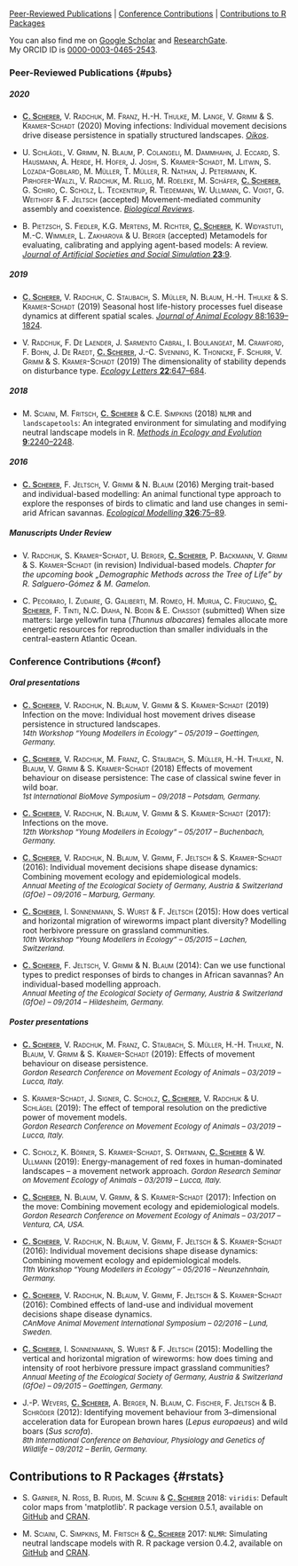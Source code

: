[Peer-Reviewed Publications](#pubs)  |  [Conference Contributions](#conf)  |  [Contributions to R Packages](#rstats)

You can also find me on [Google Scholar](https://scholar.google.com/citations?user=6o61j_IAAAAJ&hl=en&oi=sra) and [ResearchGate](https://www.researchgate.net/profile/Cedric_Scherer/contributions).  
My ORCID ID is [0000-0003-0465-2543](https://orcid.org/0000-0003-0465-2543).


### Peer-Reviewed Publications {#pubs}

##### 2020

- <span style='font-variant:small-caps;'><u style='font-weight:700;color:#414141;'>C. Scherer</u>, V. Radchuk, M. Franz, H.-H. Thulke, M. Lange, V. Grimm & S. Kramer-Schadt</span> (2020) Moving infections: Individual movement decisions drive disease persistence in spatially structured landscapes. [*Oikos*](https://doi.org/10.1111/oik.07002).

- <span style='font-variant:small-caps;'>U. Schlägel, V. Grimm, N. Blaum, P. Colangeli, M. Dammhahn, J. Eccard, S. Hausmann, A. Herde, H. Hofer, J. Joshi, S. Kramer-Schadt, M. Litwin, S. Lozada-Gobilard, M. Müller, T. Müller, R. Nathan, J. Petermann, K. Pirhofer-Walzl, V. Radchuk, M. Rillig, M. Roeleke, M. Schäfer, <u style='font-weight:700;color:#414141;'>C. Scherer</u>, G. Schiro, C. Scholz, L. Teckentrup, R. Tiedemann, W. Ullmann, C. Voigt, G. Weithoff & F. Jeltsch</span> (accepted) Movement-mediated community assembly and coexistence. [*Biological Reviews*]( https://doi.org/10.1111/brv.12600).

- <span style='font-variant:small-caps;'>B. Pietzsch, S. Fiedler, K.G.  Mertens, M. Richter, <u style='font-weight:700;color:#414141;'>C. Scherer</u>, K. Widyastuti, M.-C. Wimmler, L. Zakharova & U. Berger</span> (accepted) Metamodels for evaluating, calibrating and applying agent-based models: A review. [*Journal of Artificial Societies and Social Simulation* **23**:9](http://jasss.soc.surrey.ac.uk/23/2/9.html).

##### 2019

- <span style='font-variant:small-caps;'><u style='font-weight:700;color:#414141;'>C. Scherer</u>, V. Radchuk, C. Staubach, S. Müller, N. Blaum, H.-H. Thulke & S. Kramer-Schadt</span> (2019) Seasonal host life-history processes fuel disease dynamics at different spatial scales.
[*Journal of Animal Ecology* 88:1639–1824](https://doi.org/10.1111/1365-2656.13070).

- <span style='font-variant:small-caps;'>V. Radchuk, F. De Laender, J. Sarmento Cabral, I. Boulangeat, M. Crawford, F. Bohn, J. De Raedt, <u style='font-weight:700;color:#414141;'>C. Scherer</u>, J.-C. Svenning, K. Thonicke, F. Schurr, V. Grimm & S. Kramer-Schadt (2019)</span> The dimensionality of stability depends on disturbance type.
[*Ecology Letters* **22**:647–684](https://doi.org/10.1111/ele.13226).

##### 2018

- <span style='font-variant:small-caps;'>M. Sciaini, M. Fritsch, <u style='font-weight:700;color:#414141;'>C. Scherer</u> & C.E. Simpkins (2018)</span> `NLMR` and `landscapetools`: An integrated environment for simulating and modifying neutral landscape models in R.
[*Methods in Ecology and Evolution* **9**:2240–2248](https://doi.org/10.1111/2041-210X.13076).

##### 2016

- <span style='font-variant:small-caps;'><u style='font-weight:700;color:#414141;'>C. Scherer</u>, F. Jeltsch, V. Grimm & N. Blaum (2016)</span> Merging trait-based and individual-based modelling: An animal functional type approach to explore the responses of birds to climatic and land use changes in semi-arid African savannas. [*Ecological Modelling* **326**:75–89](https://doi.org/10.1016/j.ecolmodel.2015.07.005).


##### Manuscripts Under Review
- <span style='font-variant:small-caps;'>V. Radchuk, S. Kramer-Schadt, U. Berger, <u style='font-weight:700;color:#414141;'>C. Scherer</u>, P. Backmann, V. Grimm & S. Kramer-Schadt</span> (in revision)</span> Individual-based models. *Chapter for the upcoming book „Demographic Methods across the Tree of Life” by R. Salguero-Gómez & M. Gamelon.*

- <span style='font-variant:small-caps;'>C. Pecoraro, I. Zudaire, G. Galiberti, M. Romeo, H. Murua, C. Fruciano, <u style='font-weight:700;color:#414141;'>C. Scherer</u>, F. Tinti, N.C. Diaha, N. Bodin & E. Chassot</span> (submitted)</span> When size matters: large yellowfin tuna (*Thunnus  albacares*) females allocate more energetic resources for reproduction than smaller individuals in the central-eastern Atlantic Ocean.

### Conference Contributions {#conf}

##### Oral presentations
- <span style='font-variant:small-caps;'><u style='font-weight:700;color:#414141;'>C. Scherer</u>, V. Radchuk, N. Blaum, V. Grimm & S. Kramer-Schadt (2019)</span> Infection on the move: Individual host movement drives disease persistence in structured landscapes.  
<font size="2">*14th Workshop “Young Modellers in Ecology” – 05/2019 – Goettingen, Germany.*</font>

- <span style='font-variant:small-caps;'><u style='font-weight:700;color:#414141;'>C. Scherer</u>, V. Radchuk, M. Franz, C. Staubach, S. Müller, H.-H. Thulke, N. Blaum, V. Grimm & S. Kramer-Schadt (2018)</span> Effects of movement behaviour on disease persistence: The case of classical swine fever in wild boar.  
<font size="2">*1st International BioMove Symposium – 09/2018 – Potsdam, Germany.*</font>

- <span style='font-variant:small-caps;'><u style='font-weight:700;color:#414141;'>C. Scherer</u>, V. Radchuk, N. Blaum, V. Grimm & S. Kramer-Schadt  (2017)</span>: Infections on the move.  
<font size="2">*12th Workshop “Young Modellers in Ecology” – 05/2017 – Buchenbach, Germany.*</font>

- <span style='font-variant:small-caps;'><u style='font-weight:700;color:#414141;'>C. Scherer</u>, V. Radchuk, N. Blaum, V. Grimm, F. Jeltsch & S. Kramer-Schadt (2016)</span>: Individual movement decisions shape disease dynamics: Combining movement ecology and epidemiological models.  
<font size="2">*Annual Meeting of the Ecological Society of Germany, Austria & Switzerland (GfOe) – 09/2016 – Marburg, Germany.*</font>

- <span style='font-variant:small-caps;'><u style='font-weight:700;color:#414141;'>C. Scherer</u>, I. Sonnenmann, S. Wurst & F. Jeltsch (2015)</span>: How does vertical and horizontal migration of wireworms impact plant diversity? Modelling root herbivore pressure on grassland communities.   
<font size="2">*10th Workshop “Young Modellers in Ecology” – 05/2015 – Lachen, Switzerland.*</font>

- <span style='font-variant:small-caps;'><u style='font-weight:700;color:#414141;'>C. Scherer</u>, F. Jeltsch, V. Grimm & N. Blaum (2014)</span>: Can we use functional types to predict responses of birds to changes in African savannas? An individual-based modelling approach.  
<font size="2">*Annual Meeting of the Ecological Society of Germany, Austria & Switzerland (GfOe) – 09/2014 – Hildesheim, Germany.*</font>


##### Poster presentations
- <span style='font-variant:small-caps;'><u style='font-weight:700;color:#414141;'>C. Scherer</u>, V. Radchuk, M. Franz, C. Staubach, S. Müller, H.-H. Thulke, N. Blaum, V. Grimm & S. Kramer-Schadt (2019)</span>: Effects of movement behaviour on disease persistence.  
<font size="2">*Gordon Research Conference on Movement Ecology of Animals – 03/2019 – Lucca, Italy.*</font>

- <span style='font-variant:small-caps;'>S. Kramer-Schadt, J. Signer, C. Scholz, <u style='font-weight:700;color:#414141;'>C. Scherer</u>, V. Radchuk & U. Schlägel (2019)</span>: The effect of temporal resolution on the predictive power of movement models.  
<font size="2">*Gordon Research Conference on Movement Ecology of Animals – 03/2019 – Lucca, Italy.*</font>

- <span style='font-variant:small-caps;'>C. Scholz, K. Börner, S. Kramer-Schadt, S. Ortmann, <u style='font-weight:700;color:#414141;'>C. Scherer</u> & W. Ullmann (2019)</span>: Energy-management of red foxes in human-dominated landscapes – a movement network approach.
<font size="2">*Gordon Research Seminar on Movement Ecology of Animals – 03/2019 – Lucca, Italy.*</font>

- <span style='font-variant:small-caps;'><u style='font-weight:700;color:#414141;'>C. Scherer</u>, N. Blaum, V. Grimm, & S. Kramer-Schadt (2017)</span>: Infection on the move: Combining movement ecology and epidemiological models.  
<font size="2">*Gordon Research Conference on Movement Ecology of Animals – 03/2017 – Ventura, CA, USA.*</font>

- <span style='font-variant:small-caps;'><u style='font-weight:700;color:#414141;'>C. Scherer</u>, V. Radchuk, N. Blaum, V. Grimm, F. Jeltsch & S. Kramer-Schadt (2016)</span>: Individual movement decisions shape disease dynamics: Combining movement ecology and epidemiological models.  
<font size="2">*11th Workshop “Young Modellers in Ecology” – 05/2016 – Neunzehnhain, Germany.*</font>

- <span style='font-variant:small-caps;'><u style='font-weight:700;color:#414141;'>C. Scherer</u>, V. Radchuk, N. Blaum, V. Grimm, F. Jeltsch & S. Kramer-Schadt (2016)</span>: Combined effects of land-use and individual movement decisions shape disease dynamics.  
<font size="2">*CAnMove Animal Movement International Symposium – 02/2016 – Lund, Sweden.*</font>

- <span style='font-variant:small-caps;'><u style='font-weight:700;color:#414141;'>C. Scherer</u>, I. Sonnenmann, S. Wurst & F. Jeltsch (2015)</span>: Modelling the vertical and horizontal migration of wireworms: how does timing and intensity of root herbivore pressure impact grassland communities?  
<font size="2">*Annual Meeting of the Ecological Society of Germany, Austria & Switzerland (GfOe) – 09/2015 – Goettingen, Germany.*</font>

- <span style='font-variant:small-caps;'>J.-P. Wevers, <u style='font-weight:700;color:#414141;'>C. Scherer</u>, A. Berger, N. Blaum, C. Fischer, F. Jeltsch & B. Schröder (2012)</span>: Identifying movement behaviour from 3–dimensional acceleration data for European brown hares (*Lepus europaeus*) and wild boars (*Sus scrofa*).  
<font size="2">*8th International Conference on Behaviour, Physiology and Genetics of Wildlife – 09/2012 – Berlin, Germany.*</font>


## Contributions to R Packages {#rstats}

- <span style='font-variant:small-caps;'>S. Garnier, N. Ross, B. Rudis, M. Sciaini & <u style='font-weight:700;color:#414141;'>C. Scherer</u></span> 2018: `viridis`: Default color maps from 'matplotlib'. R package version 0.5.1, available on [GitHub](https://github.com/sjmgarnier/viridis) and [CRAN](https://cran.r-project.org/web/packages/viridis/index.html).

- <span style='font-variant:small-caps;'>M. Sciaini, C. Simpkins, M. Fritsch & <u style='font-weight:700;color:#414141;'>C. Scherer</u></span> 2017: `NLMR`: Simulating neutral landscape models with R. R package version 0.4.2, available on [GitHub](https://ropensci.github.io/NLMR/) and [CRAN](https://cran.r-project.org/web/packages/NLMR/index.html).
